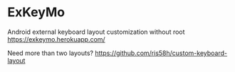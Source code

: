 # ExKeyMo
Android external keyboard layout customization without root https://exkeymo.herokuapp.com/

Need more than two layouts? https://github.com/ris58h/custom-keyboard-layout
